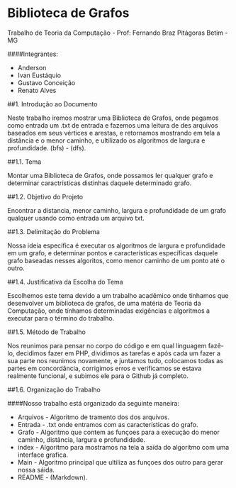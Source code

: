 # Biblioteca de Grafos
Trabalho de Teoria da Computação - Prof: Fernando Braz
Pitágoras Betim - MG

####Integrantes:

* Anderson
* Ivan Eustáquio
* Gustavo Conceição
* Renato Alves

##1. Introdução ao Documento

Neste trabalho iremos mostrar uma Biblioteca de Grafos, onde pegamos como entrada um .txt de entrada
e fazemos uma leitura de des arquivos baseados em seus vértices e arestas, e retornamos mostrando em tela
a distância e o menor caminho, e ultilizado os algoritmos de largura e profundidade. (bfs) - (dfs).


##1.1. Tema

Montar uma Biblioteca de Grafos, onde possamos ler qualquer grafo e determinar caractrísticas distinhas daquele 
determinado grafo.

##1.2. Objetivo do Projeto

Encontrar a distancia, menor caminho, largura e profundidade de um grafo qualquer usando como entrada um arquivo txt.


##1.3. Delimitação do Problema

Nossa ideia específica é executar os algoritmos de largura e profundidade em um grafo, e determinar
pontos e características específicas daquele grafo baseadas nesses algoritos, como menor caminho
de um ponto até o outro.


##1.4. Justificativa da Escolha do Tema

Escolhemos este tema devido a um trabalho acadêmico onde tinhamos que desenvolver um biblioteca de grafos,
de uma matéria de Teoria da Computação, onde tínhamos determinadas exigências e algoritmos a executar
para o término do trabalho.


##1.5. Método de Trabalho

Nos reunimos para pensar no corpo do código e em qual linguagem fazê-lo, decidimos fazer em PHP, dividimos as tarefas
e após cada um fazer a sua parte nos reunimos novamente, e juntamos tudo, colocamos todas as partes em concordância,
corrigimos erros e verificamos se estava realmente funcional, e subimos ele para o Github já completo.


##1.6. Organização do Trabalho

####Nosso trabalho está organizado da seguinte maneira:

* Arquivos - Algoritmo de tramento dos dos arquivos.
* Entrada - .txt onde entramos com as características do grafo.
* Grafo - Algoritmo que contem as funçoes para a execução do menor caminho, distãncia, largura e profundidade.
* index - Algoritmo para mostramos na tela a saída do algoritmo com uma interface grafica.
* Main - Algoritmo principal que ultiliza as funçoes dos outro para gerar nossa sáida.
* README - (Markdown).

